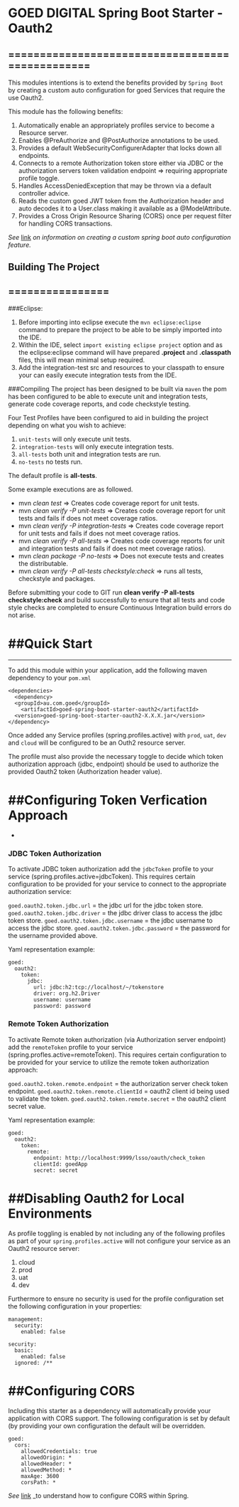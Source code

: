 # GOED DIGITAL Spring Boot Starter - Oauth2
================================================
---
This modules intentions is to extend the benefits provided by `Spring Boot` by creating a custom auto configuration
for goed Services that require the use Oauth2.

This module has the following benefits:
1.  Automatically enable an appropriately profiles service to become a Resource server.
2.  Enables @PreAuthorize and @PostAuthorize annotations to be used.
3.  Provides a default WebSecurityConfigurerAdapter that locks down all endpoints.
4.  Connects to a remote Authorization token store either via JDBC or the authorization servers token validation endpoint => requiring appropriate profile toggle.
5.  Handles AccessDeniedException that may be thrown via a default controller advice.
6.  Reads the custom goed JWT token from the Authorization header and auto decodes it to a User.class making it available as a \@ModelAttribute.
7.  Provides a Cross Origin Resource Sharing (CORS) once per request filter for handling CORS transactions.

_See_ [link](https://docs.spring.io/spring-boot/docs/current/reference/html/boot-features-developing-auto-configuration.html) _on information on creating a custom spring boot auto configuration feature._ 

## Building The Project
================
---
###Eclipse:
1. Before importing into eclipse execute the `mvn eclipse:eclipse` command to prepare the project to be able to 
be simply imported into the IDE.
2. Within the IDE, select `import existing eclipse project` option and as the eclipse:eclipse command will have
prepared **.project** and **.classpath** files, this will mean minimal setup required.
3. Add the integration-test src and resources to your classpath to ensure your can easily execute integration tests from the IDE.

###Compiling
The project has been designed to be built via `maven` the pom has been configured to be able to execute unit and
integration tests, generate code coverage reports, and code checkstyle testing.

Four Test Profiles have been configured to aid in building the project depending on what you wish to achieve:

1. `unit-tests` will only execute unit tests.
2. `integration-tests` will only execute integration tests.
3. `all-tests` both unit and integration tests are run.
4. `no-tests` no tests run.

The default profile is __all-tests__.

Some example executions are as followed.
* mvn _clean test_ => Creates code coverage report for unit tests.
* mvn _clean verify -P unit-tests_ => Creates code coverage report for unit tests and fails if does not meet coverage ratios.
* mvn _clean verify -P integration-tests_ => Creates code coverage report for unit tests and fails if does not meet coverage ratios. 
* mvn _clean verify -P all-tests_ => Creates code coverage reports for unit and integration tests and fails if does not meet coverage ratios).
* mvn _clean package -P no-tests_ => Does not execute tests and creates the distributable.
* mvn _clean verify -P all-tests checkstyle:check_ => runs all tests, checkstyle and packages.	

Before submitting your code to GIT run __clean verify -P all-tests checkstyle:check__ and build successfully to ensure that all tests and code style checks are completed to ensure Continuous Integration build errors do not arise.

##Quick Start
================
---

To add this module within your application, add the following maven dependency to your `pom.xml`


    <dependencies>
  	  <dependency>
      <groupId>au.com.goed</groupId>
	    <artifactId>goed-spring-boot-starter-oauth2</artifactId>
	  <version>goed-spring-boot-starter-oauth2-X.X.X.jar</version>
    </dependency>
   
Once added any Service profiles (spring.profiles.active) with `prod`, `uat`, `dev` and `cloud` will be configured to be an Outh2 resource server.

The profile must also provide the necessary toggle to decide which token authorization approach (jdbc, endpoint) should be used to authorize the provided Oauth2 token (Authorization header value).

##Configuring Token Verfication Approach
==================================
-
### JDBC Token Authorization
To activate JDBC token authorization add the `jdbcToken` profile to your service (spring.profiles.active=jdbcToken). This requires certain configuration to be provided for your service to connect to the appropriate authorization service:

`goed.oauth2.token.jdbc.url` = the jdbc url for the jdbc token store.
`goed.oauth2.token.jdbc.driver` = the jdbc driver class to access the jdbc token store.
`goed.oauth2.token.jdbc.username` = the jdbc username to access the jdbc store.
`goed.oauth2.token.jdbc.password` = the password for the username provided above.

Yaml representation example:
```
goed:
  oauth2:
    token:
      jdbc:
        url: jdbc:h2:tcp://localhost/~/tokenstore
        driver: org.h2.Driver
        username: username
        password: password
```

### Remote Token Authorization
To activate Remote token authorization (via Authorization server endpoint) add the `remoteToken` profile to your service (spring.profles.active=remoteToken).
This requires certain configuration to be provided for your service to utilize the remote token authorization approach:

`goed.oauth2.token.remote.endpoint` = the authorization server check token endpoint.
`goed.oauth2.token.remote.clientId` = oauth2 client id being used to validate the token.
`goed.oauth2.token.remote.secret` = the oauth2 client secret value.

Yaml representation example:

```
goed:
  oauth2:
    token:
      remote:
        endpoint: http://localhost:9999/lsso/oauth/check_token
        clientId: goedApp
        secret: secret
```
  
##Disabling Oauth2 for Local Environments
==========================================
As profile toggling is enabled by not including any of the following profiles as part of your `spring.profiles.active` will not configure your
service as an Oauth2 resource server:
1.  cloud
2.  prod
3.  uat
4.  dev

Furthermore to ensure no security is used for the profile configuration set the following configuration in your properties:

```
management:
  security:
    enabled: false
   
security:
  basic:
    enabled: false
  ignored: /**
```

##Configuring CORS
=====================
Including this starter as a dependency will automatically provide your application with CORS support.  The following configuration is set by
default (by providing your own configuration the default will be overridden.

```
goed:
  cors:
    allowedCredentials: true
    allowedOrigin: *
    allowedHeader: *
    allowedMethod: *
    maxAge: 3600
    corsPath: *
```

_See_ [link](https://docs.spring.io/spring-framework/docs/current/javadoc-api/org/springframework/web/cors/CorsConfiguration.html) _to understand how to configure CORS within Spring.
